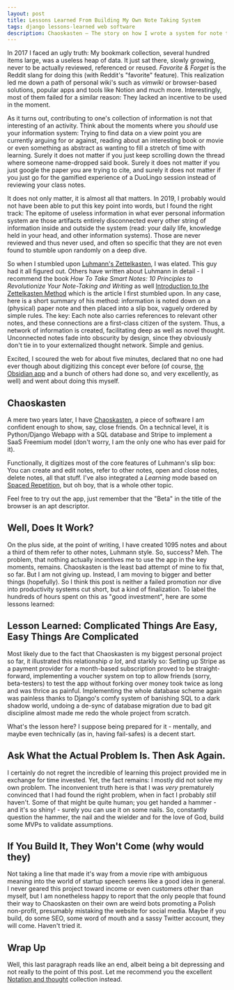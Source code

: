 ```yaml
---
layout: post
title: Lessons Learned From Building My Own Note Taking System
tags: django lessons-learned web software
description: Chaoskasten — The story on how I wrote a system for note taking and organization, and what I learned.
---
```


 In 2017 I faced an ugly truth: My bookmark collection, several hundred items large, was a useless heap of data. It just sat there, slowly growing, never to be actually reviewed, referenced or reused. *Favorite & Forget* is the Reddit slang for doing this (with Reddit's "favorite" feature). This realization led me down a path of personal wiki's such as *vimwiki* or browser-based solutions, popular apps and tools like Notion and much more. Interestingly, most of them failed for a similar reason: They lacked an incentive to be used in the moment.

As it turns out, contributing to one's collection of information is not that interesting of an activity. Think about the moments where you *should* use your information system: Trying to find data on a view point you are currently arguing for or against, reading about an interesting book or movie or even something as abstract as wanting to fill a stretch of time with learning. Surely it does not matter if you just keep scrolling down the thread where someone name-dropped said book. Surely it does not matter if you just google the paper you are trying to cite, and surely it does not matter if you just go for the gamified experience of a DuoLingo session instead of reviewing your class notes.

It does not only matter, it is almost all that matters. In 2019, I probably would not have been able to put this key point into words, but I found the right track: The epitome of useless information in what ever personal information system are those artifacts entirely disconnected every other string of information inside and outside the system (read: your daily life, knowledge held in your head, and other information systems). Those are never reviewed and thus never used, and often so specific that they are not even found to stumble upon randomly on a deep dive.

So when I stumbled upon [Luhmann's Zettelkasten](https://en.wikipedia.org/wiki/Zettelkasten), I was elated. This guy had it all figured out. Others have written about Luhmann in detail - I recommend the book *How To Take Smart Notes: 10 Principles to Revolutionize Your Note-Taking and Writing* as well [Introduction to the Zettelkasten Method](https://zettelkasten.de/introduction/) which is the article I first stumbled upon. In any case, here is a short summary of his method: information is noted down on a (physical) paper note and then placed into a slip box, vaguely ordered by simple rules. The key: Each note also carries references to relevant other notes, and these connections are a first-class citizen of the system. Thus, a network of information is created, facilitating deep as well as novel thought. Unconnected notes fade into obscurity by design, since they obviously don't tie in to your externalized thought network. Simple and genius.  

Excited, I scoured the web for about five minutes, declared that no one had ever though about digitizing this concept ever before (of course, [the Obsidian app](https://obsidian.md/) and a bunch of others had done so, and very excellently, as well) and went about doing this myself.

## Chaoskasten

A mere two years later, I have [Chaoskasten](https://www.chaoskasten.com), a piece of software I am confident enough to show, say, close friends. On a technical level, it is Python/Django Webapp with a SQL database and Stripe to implement a SaaS Freemium model (don't worry, I am the only one who has ever paid for it).

Functionally, it digitizes most of the core features of Luhmann's slip box: You can create and edit notes, refer to other notes, open and close notes, delete notes, all that stuff. I've also integrated a *Learning* mode based on [Spaced Repetition](https://en.wikipedia.org/wiki/Spaced_repetition), but oh boy, that is a whole other topic.

Feel free to try out the app, just remember that the "Beta" in the title of the browser is an apt descriptor.

## Well, Does It Work?

On the plus side, at the point of writing, I have created 1095 notes and about a third of them refer to other notes, Luhmann style. So, success? Meh. The problem, that nothing actually incentives me to use the app in the key moments, remains. Chaoskasten is the least bad attempt of mine to fix that, so far. But I am not giving up. Instead, I am moving to bigger and better things (hopefully). So I think this post is neither a failed promotion nor dive into productivity systems cut short, but a kind of finalization. To label the hundreds of hours spent on this as "good investment", here are some lessons learned:

## Lesson Learned: Complicated Things Are Easy, Easy Things Are Complicated

Most likely due to the fact that Chaoskasten is my biggest personal project so far, it illustrated this relationship *a lot*, and starkly so: Setting up Stripe as a payment provider for a month-based subscription proved to be straight-forward, implementing a voucher system on top to allow friends (sorry, beta-testers) to test the app without forking over money took twice as long and was thrice as painful. Implementing the whole database scheme again was painless thanks to Django's comfy system of banishing SQL to a dark shadow world, undoing a de-sync of database migration due to bad git discipline almost made me redo the whole project from scratch.

What's the lesson here? I suppose being prepared for it - mentally, and maybe even technically (as in, having fail-safes) is a decent start.

## Ask What the Actual Problem Is. Then Ask Again.

I certainly do not regret the incredible of learning this project provided me in exchange for time invested. Yet, the fact remains: I mostly did not solve my own problem. The inconvenient truth here is that I was *very* prematurely convinced that I had found the right problem, when in fact I probably *still* haven't. Some of that might be quite human; you get handed a hammer - and it's so shiny! - surely you can use it on some nails. So, constantly question the hammer, the nail and the wielder and for the love of God, build some MVPs to validate assumptions.

## If You Build It, They Won't Come (why would they)

Not taking a line that made it's way from a movie ripe with ambiguous meaning into the world of startup speech seems like a good idea in general. I never geared this project toward income or even customers other than myself, but I am nonetheless happy to report that the only people that found their way to Chaoskasten on their own are weird bots promoting a Polish non-profit, presumably mistaking the website for social media. Maybe if you build, do some SEO, some word of mouth and a sassy Twitter account, they will come. Haven't tried it.

## Wrap Up

Well, this last paragraph reads like an end, albeit being a bit depressing and not really to the point of this post. Let me recommend you the excellent [Notation and thought](https://github.com/k-qy/notation) collection instead.
